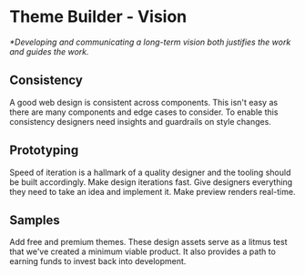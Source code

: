 # Theme Builder - Vision

_*Developing and communicating a long-term vision both justifies the work and guides the work._

## Consistency

A good web design is consistent across components. This isn't easy as there are many components and edge cases to consider. To enable this consistency designers need insights and guardrails on style changes.

## Prototyping

Speed of iteration is a hallmark of a quality designer and the tooling should be built accordingly. Make design iterations fast. Give designers everything they need to take an idea and implement it. Make preview renders real-time.

## Samples

Add free and premium themes. These design assets serve as a litmus test that we've created a minimum viable product. It also provides a path to earning funds to invest back into development.
